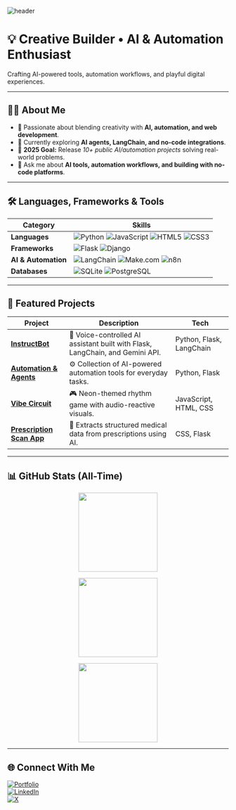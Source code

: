 <!-- Header Banner -->
![header](https://capsule-render.vercel.app/api?type=waving&color=0:ff512f,100:f09819&height=200&section=header&text=Hey%20there!%20I'm%20Divyansh%20Agarwal%20👋&fontSize=30&fontColor=fff&animation=twinkling)

# 💡 Creative Builder • AI & Automation Enthusiast
Crafting AI-powered tools, automation workflows, and playful digital experiences.

---

## 🧑‍💻 About Me  
- 🚀 Passionate about blending creativity with **AI, automation, and web development**.  
- 🌱 Currently exploring **AI agents, LangChain, and no-code integrations**.  
- 🎯 **2025 Goal:** Release *10+ public AI/automation projects* solving real-world problems.  
- 💬 Ask me about **AI tools, automation workflows, and building with no-code platforms**.  

---

## 🛠️ Languages, Frameworks & Tools  

| Category | Skills |
|----------|--------|
| **Languages** | ![Python](https://img.shields.io/badge/Python-3776AB?style=flat&logo=python&logoColor=white) ![JavaScript](https://img.shields.io/badge/JavaScript-F7DF1E?style=flat&logo=javascript&logoColor=black) ![HTML5](https://img.shields.io/badge/HTML5-E34F26?style=flat&logo=html5&logoColor=white) ![CSS3](https://img.shields.io/badge/CSS3-1572B6?style=flat&logo=css3&logoColor=white) |
| **Frameworks** | ![Flask](https://img.shields.io/badge/Flask-000000?style=flat&logo=flask&logoColor=white) ![Django](https://img.shields.io/badge/Django-092E20?style=flat&logo=django&logoColor=white) |
| **AI & Automation** | ![LangChain](https://img.shields.io/badge/LangChain-12100E?style=flat&logoColor=white) ![Make.com](https://img.shields.io/badge/Make.com-000000?style=flat&logo=make&logoColor=white) ![n8n](https://img.shields.io/badge/n8n-EA4C89?style=flat&logo=n8n&logoColor=white) |
| **Databases** | ![SQLite](https://img.shields.io/badge/SQLite-003B57?style=flat&logo=sqlite&logoColor=white) ![PostgreSQL](https://img.shields.io/badge/PostgreSQL-316192?style=flat&logo=postgresql&logoColor=white) |

---

## 📌 Featured Projects  

| Project | Description | Tech |
|---------|-------------|------|
| [**InstructBot**](https://github.com/Divyansh723/InstructBot) | 🎤 Voice-controlled AI assistant built with Flask, LangChain, and Gemini API. | Python, Flask, LangChain |
| [**Automation & Agents**](https://github.com/Divyansh723/automation-and-agents) | ⚙️ Collection of AI-powered automation tools for everyday tasks. | Python, Flask |
| [**Vibe Circuit**](https://github.com/Divyansh723/vibe-circuit) | 🎮 Neon-themed rhythm game with audio-reactive visuals. | JavaScript, HTML, CSS |
| [**Prescription Scan App**](https://github.com/Divyansh723/prescription-scan-app) | 📄 Extracts structured medical data from prescriptions using AI. | CSS, Flask |

---

## 📊 GitHub Stats (All-Time)  

<p align="center">
  <img src="https://github-readme-stats.vercel.app/api?username=Divyansh723&show_icons=true&theme=tokyonight&count_private=true&include_all_commits=true" height="180px"/>
</p>  
<p align="center">
  <img src="https://github-readme-streak-stats.herokuapp.com/?user=Divyansh723&theme=tokyonight" height="180px"/>
</p>
<p align="center">
  <img src="https://github-readme-stats.vercel.app/api/top-langs/?username=Divyansh723&layout=compact&theme=tokyonight" height="180px"/>
</p>

---

## 🌐 Connect With Me  

[![Portfolio](https://img.shields.io/badge/Portfolio-000?style=for-the-badge&logo=vercel&logoColor=white)](https://curious-builder-ai.lovable.app/)  
[![LinkedIn](https://img.shields.io/badge/LinkedIn-0A66C2?style=for-the-badge&logo=linkedin&logoColor=white)](https://linkedin.com/in/divyansh-agarwal-1b0641228)  
[![X](https://img.shields.io/badge/X-000000?style=for-the-badge&logo=x&logoColor=white)](https://x.com/tempest_4754)  

